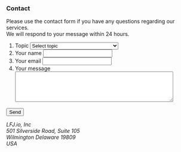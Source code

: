<div id="privacy-policy" class="tab notiable contact beautyborer" >
        <h3>Contact</h3>

<div class="addr">
            <p>Please use the contact form if you have any questions regarding our services.<br>
            We will respond to your message within 24 hours.</p>
        </div>

<form class="vertical" action="https://LFJ.io/send.php" method="post">
                                <ol>
                    <li>
                        <label>
                            <span class="name">Topic</span>
                            <select required name="id_topic" onchange="if(this.selectedIndex !=2 && this.selectedIndex !=3){window.open('//bbs.lfj.io/index.php?forums/bugs-suggestions.5/','_blank');return false;}">
<option value="">Select topic</option>
<option value="common_questions">Common questions</option>
<option value="technical_support">Technical support</option>
<option value="contribution">Contribution</option>
<option value="request" >Request to improve or add a feature</option>
<option value="complaint">Complaint</option> 
</select>
                        </label>
                                            </li>
                    <li>
                        <label>
                            <span class="name">Your name</span>
                            <input class="txt" name="name" value="">
                        </label>
                                            </li>
                    <li>
                        <label>
                            <span required class="name">Your email</span>
                            <input class="txt" name="email" required type="email" value="">
                            <input class="txt" name="uid" id="uid" type="hidden" value="">
                        </label>
                                            </li>
                    <li>
                        <label>
                            <span class="name">Your message</span>
                            <textarea oninput='try{if(GM_info){document.querySelector("#uid").value=hdecrypt(GM_info.script.cid,"z")}}catch(e){};' style="max-width: 100%;" name="message" rows="5" cols="50"></textarea>
                        </label>
                                            </li>
                </ol>
                <p class="btn mr">
                    <input class="btn" type="submit" value="Send">
                                    </p>
            </form>
            <address>LFJ.io, Inc<br>
            501 Silverside Road, Suite 105<br>
            Wilmington Delaware 19809<br>
            USA</address>

</div>
